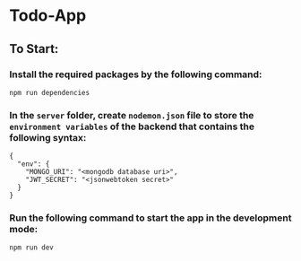 # Todo-App

## To Start:

### Install the required packages by the following command:

```
npm run dependencies
```

### In the `server` folder, create `nodemon.json` file to store the `environment variables` of the backend that contains the following syntax:

```
{
  "env": {
    "MONGO_URI": "<mongodb database uri>",
    "JWT_SECRET": "<jsonwebtoken secret>"
  }
}
```

### Run the following command to start the app in the development mode:

```
npm run dev
```
